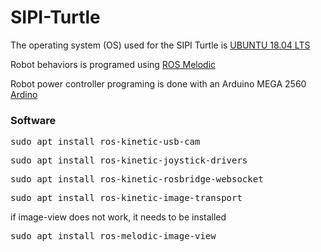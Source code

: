 # SIPI-Turtle

<p>The operating system (OS) used for the SIPI Turtle is <a href="https://www.ubuntu.com/download/desktop/thank-you?country=US&version=18.04.2&architecture=amd64">UBUNTU 18.04 LTS</a></p>

<p>Robot behaviors is programed using <a href="http://wiki.ros.org/kinetic/Installation/Ubuntu">ROS Melodic</a></p>

<p>Robot power controller programing is done with an Arduino MEGA 2560 <a href="https://www.arduino.cc/en/Main/Software">Ardino</a></p>

<h3>Software</h3>

<pre>sudo apt install ros-kinetic-usb-cam</pre>

<pre>sudo apt install ros-kinetic-joystick-drivers</pre>

<pre>sudo apt install ros-kinetic-rosbridge-websocket</pre>

<pre>sudo apt install ros-kinetic-image-transport</pre>

<p>if image-view does not work, it needs to be installed</p>
<pre>sudo apt install ros-melodic-image-view</pre>



